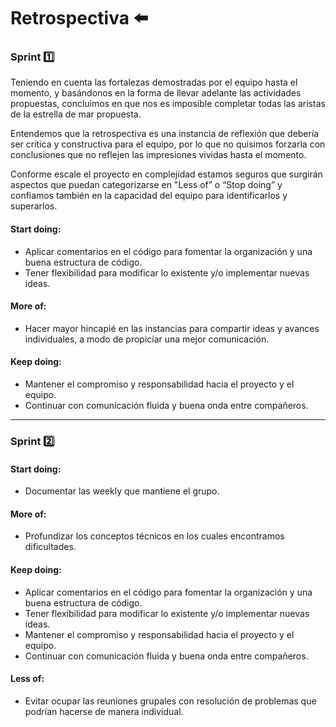 # Retrospectiva :arrow_left: 

### Sprint :one: 
Teniendo en cuenta las fortalezas demostradas por el equipo hasta el momento, y basándonos en la forma de llevar adelante las actividades propuestas, concluimos en que nos es imposible completar todas las aristas de la estrella de mar propuesta.

Entendemos que la retrospectiva es una instancia de reflexión que debería ser crítica y constructiva para el equipo, por lo que no quisimos forzarla con conclusiones que no reflejen las impresiones vividas hasta el momento.

Conforme escale el proyecto en complejidad estamos seguros que surgirán aspectos que puedan categorizarse en "Less of” o “Stop doing” y confiamos también en la capacidad del equipo para identificarlos y superarlos.

#### Start doing:
- Aplicar comentarios en el código para fomentar la organización y una buena estructura de código.
- Tener flexibilidad para modificar lo existente y/o implementar nuevas ideas.

#### More of:
- Hacer mayor hincapié en las instancias para compartir ideas y avances individuales, a modo de propiciar una mejor comunicación.

#### Keep doing:
- Mantener el compromiso y responsabilidad hacia el proyecto y el equipo.
- Continuar con comunicación fluida y buena onda entre compañeros.

------------

### Sprint :two: 

#### Start doing:
- Documentar las weekly que mantiene el grupo. 

#### More of:
- Profundizar los conceptos técnicos en los cuales encontramos dificultades.

#### Keep doing:
- Aplicar comentarios en el código para fomentar la organización y una buena estructura de código.
- Tener flexibilidad para modificar lo existente y/o implementar nuevas ideas.
- Mantener el compromiso y responsabilidad hacia el proyecto y el equipo.
- Continuar con comunicación fluida y buena onda entre compañeros.

#### Less of:
- Evitar ocupar las reuniones grupales con resolución de problemas que podrían hacerse de manera individual. 